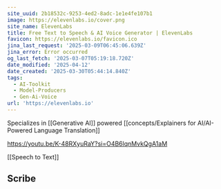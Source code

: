 ```yaml
---
site_uuid: 2b18532c-9253-4ed2-8adc-1e1e4fe107b1
image: https://elevenlabs.io/cover.png
site_name: ElevenLabs
title: Free Text to Speech & AI Voice Generator | ElevenLabs
favicon: https://elevenlabs.io/favicon.ico
jina_last_request: '2025-03-09T06:45:06.639Z'
jina_error: Error occurred
og_last_fetch: '2025-03-07T05:19:18.720Z'
date_modified: '2025-04-12'
date_created: '2025-03-30T05:44:14.840Z'
tags:
  - AI-Toolkit
  - Model-Producers
  - Gen-Ai-Voice
url: 'https://elevenlabs.io'
---
```


































































Specializes in [[Generative AI]] powered [[concepts/Explainers for AI/AI-Powered Language Translation]]

https://youtu.be/K-48RXyuRaY?si=O4B6lqnMvkQgA1aM

[[Speech to Text]]

## Scribe
